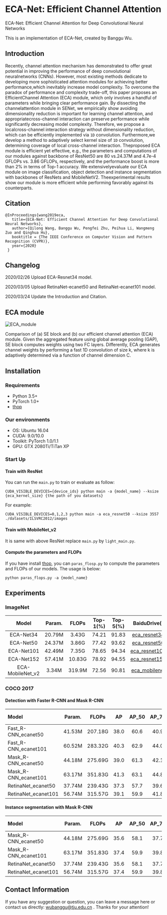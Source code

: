 # ECA-Net: Efficient Channel Attention

ECA-Net: Efficient Channel Attention for Deep Convolutional Neural Networks

This is an implementation of ECA-Net, created by Banggu Wu.

## Introduction
Recently, channel attention mechanism has demonstrated to offer great potential in improving the performance of deep convolutional neuralnetworks (CNNs). However, most existing methods dedicate to developing more sophisticated attention modules for achieving better performance,which inevitably increase model complexity. To overcome the paradox of performance and complexity trade-off, this paper proposes an EfficientChannel Attention (ECA) module, which only involves a handful of parameters while bringing clear performance gain. By dissecting the channelattention module in SENet, we empirically show avoiding dimensionality reduction is important for learning channel attention, and appropriatecross-channel interaction can preserve performance while significantly decreasing model complexity. Therefore, we propose a localcross-channel interaction strategy without dimensionality reduction, which can be efficiently implemented via `1D` convolution. Furthermore,we develop a method to adaptively select kernel size of `1D` convolution, determining coverage of local cross-channel interaction. Theproposed ECA module is efficient yet effective, e.g., the parameters and computations of our modules against backbone of ResNet50 are 80 vs.24.37M and 4.7e-4 GFLOPs vs. 3.86 GFLOPs, respectively, and the performance boost is more than 2\% in terms of Top-1 accuracy. We extensivelyevaluate our ECA module on image classification, object detection and instance segmentation with backbones of ResNets and MobileNetV2. Theexperimental results show our module is more efficient while performing favorably against its counterparts.

## Citation

    @InProceedings{wang2019eca,
       title={ECA-Net: Efficient Channel Attention for Deep Convolutional Neural Networks},
       author={Qilong Wang, Banggu Wu, Pengfei Zhu, Peihua Li, Wangmeng Zuo and Qinghua Hu},
       booktitle = {The IEEE Conference on Computer Vision and Pattern Recognition (CVPR)},
       year={2020}
     }

## Changelog
2020/02/26 Upload ECA-Resnet34 model.

2020/03/05 Upload RetinaNet-ecanet50 and RetinaNet-ecanet101 model.

2020/03/24 Update the Introduction and Citation.

## ECA module

![ECA_module](figures/eca_module.jpg)

Comparison of (a) SE block and (b) our efficient channel attention (ECA) module. Given the aggregated feature using global average pooling (GAP), SE block computes weights using two FC layers. Differently, ECA generates channel weights by performing a fast 1D convolution of size k, where k is adaptively determined via a function of channel dimension C.

## Installation

### Requirements

- Python 3.5+
- PyTorch 1.0+
- [thop](https://github.com/Lyken17/pytorch-OpCounter)

### Our environments

- OS: Ubuntu 16.04
- CUDA: 9.0/10.0
- Toolkit: PyTorch 1.0/1.1
- GPU: GTX 2080Ti/TiTan XP

### Start Up

#### Train with ResNet

You can run the `main.py` to train or evaluate as follow:

```
CUDA_VISIBLE_DEVICES={device_ids} python main -a {model_name} --ksize {eca_kernel_size} {the path of you datasets}
```
For example:
```
CUDA_VISIBLE_DEVICES=0,1,2,3 python main -a eca_resnet50 --ksize 3557 ./datasets/ILSVRC2012/images
```

#### Train with MobileNet_v2
It is same with above ResNet replace `main.py` by `light_main.py`.

#### Compute the parameters and FLOPs
If you have install [thop](https://github.com/Lyken17/pytorch-OpCounter), you can `paras_flosp.py` to compute the parameters and FLOPs of our models. The usage is below:
```
python paras_flops.py -a {model_name}
```

## Experiments

### ImageNet
|Model|Param.|FLOPs|Top-1(%)|Top-5(%)|BaiduDrive(models)|Extract code|GoogleDrive|
|:---:|:----:|:---:|:------:|:------:|:----------------:|:----------:|:---------:|
|ECA-Net34|20.79M|3.43G|74.21|91.83|[eca_resnet34_k3357](https://pan.baidu.com/s/1FFVUBbbJfNNFhyiZZ2P2AQ)|o4dh|[eca_resnet34_k3357](https://drive.google.com/open?id=15LV5Jkea3GPzvLP5__H7Gg88oNQUxBDE)|
|ECA-Net50|24.37M|3.86G|77.42|93.62|[eca_resnet50_k3557](https://pan.baidu.com/s/18LXDcxy8qG66h-7FlWW4SA)|no6u|[eca_resnet50_k3557](https://drive.google.com/open?id=1670rce333c_lyMWFzBlNZoVUvtxbCF_U)|
|ECA-Net101|42.49M|7.35G|78.65|94.34|[eca_resnet101_k3357](https://pan.baidu.com/s/1-ageRP2tku-YSIOqU09WpA)|iov1|[eca_resnet101_k3357](https://drive.google.com/open?id=1b5FQ8yDFnZ_UhvWT9txmjI_LjbKkgnvC)|
|ECA-Net152|57.41M|10.83G|78.92|94.55|[eca_resnet152_k3357](https://pan.baidu.com/s/1tPxHAltlcpI93CXUkW9ZOQ)|xaft|[eca_resnet152_k3357](https://drive.google.com/open?id=1_bYnaOg9ptsILC_iC7uQ5Izv-u2rjYG5)|
|ECA-MobileNet_v2|3.34M|319.9M|72.56|90.81|[eca_mobilenetv2_k13](https://pan.baidu.com/s/143B03YTGE2ogkPoCj3IorQ)|atpt|[eca_mobilenetv2_k13](https://drive.google.com/open?id=1FxzeXPg1SJQZzVVH4HRjMeq_SVMfidUm)|

### COCO 2017

#### Detection with Faster R-CNN and Mask R-CNN
|Model|Param.|FLOPs|AP|AP_50|AP_75|Pre trained models|Extract code|GoogleDrive|
|:----|:----:|:---:|:--:|:-------:|:-------:|:----------------:|:----------:|:---------:|
|Fast_R-CNN_ecanet50|41.53M|207.18G|38.0|60.6|40.9|[faster_rcnn_ecanet50_k5_bs8_lr0.01](https://pan.baidu.com/s/16mjevcCIG7dPWlmrqRNYEQ)|divf|[faster_rcnn_ecanet50_k5_bs8_lr0.01](https://drive.google.com/open?id=1myjDQIHRiYdTXm7DJjlFe_oyALhHXkrS)|
|Fast_R-CNN_ecanet101|60.52M|283.32G|40.3|62.9|44.0|[faster_rcnn_ecanet101_3357_bs8_lr0.01](https://pan.baidu.com/s/1Ag96zDW7R0PVVZsNaJ9XCQ)|d3kd|[faster_rcnn_ecanet101_3357_bs8_lr0.01](https://drive.google.com/open?id=1otCeuTSs4DRLTBIO6cYjm7e-5dQK1dMX)|
|Mask_R-CNN_ecanet50|44.18M|275.69G|39.0|61.3|42.1|[mask_rcnn_ecanet50_k3377_bs8_lr0.01](https://pan.baidu.com/s/1h_2PgK4PMHa2nTIqU3ZNkQ)|xe19|[mask_rcnn_ecanet50_k3377_bs8_lr0.01](https://drive.google.com/open?id=1z5sAqOD6zZzoVOyAd2VmBztmMXUKy-Nv)|
|Mask_R-CNN_ecanet101|63.17M|351.83G|41.3|63.1|44.8|[mask_rcnn_ecanet101_k3357_bs8_lr0.01](https://pan.baidu.com/s/19gph8Sr5nv11_kCecEyu5w)|y5e9|[mask_rcnn_ecanet101_k3357_bs8_lr0.01](https://drive.google.com/open?id=1Rv-VjdfWOt5mE45M0lihgv59fqnCAHQq)|
|RetinaNet_ecanet50|37.74M|239.43G|37.3|57.7|39.6|[RetinaNet_ecanet50_k3377_bs8_lr0.01](https://pan.baidu.com/s/1uL-EwILJVeW7O2O3oBmO0A)|my44|[RetinaNet_ecanet50_k3377_bs8_lr0.01](https://drive.google.com/open?id=1Pp6gndZFiZZo2BdbVmzUKQUtQ1m4kIbW)|
|RetinaNet_ecanet101|56.74M|315.57G|39.1|59.9|41.8|[RetinaNet_ecanet101_k3357_bs8_lr0.01](https://pan.baidu.com/s/1Rt3ijSItumSlqHFjS4J51w)|2eu5|[RetinaNet_ecanet101_k3357_bs8_lr0.01](https://drive.google.com/open?id=1290duDtOGMpp3QrL47CRAq24oGPgbtct)|

#### Instance segmentation with Mask R-CNN
|Model|Param.|FLOPs|AP|AP_50|AP_75|Pre trained models|Extract code|GoogleDrive|
|:----|:----:|:---:|:--:|:-------:|:-------:|:----------------:|:----------:|:---------:|
|Mask_R-CNN_ecanet50|44.18M|275.69G|35.6|58.1|37.7|[mask_rcnn_ecanet50_k3377_bs8_lr0.01](https://pan.baidu.com/s/1h_2PgK4PMHa2nTIqU3ZNkQ)|xe19|[mask_rcnn_ecanet50_k3377_bs8_lr0.01](https://drive.google.com/open?id=1z5sAqOD6zZzoVOyAd2VmBztmMXUKy-Nv)|
|Mask_R-CNN_ecanet101|63.17M|351.83G|37.4|59.9|39.8|[mask_rcnn_ecanet101_k3357_bs8_lr0.01](https://pan.baidu.com/s/19gph8Sr5nv11_kCecEyu5w)|y5e9|[mask_rcnn_ecanet101_k3357_bs8_lr0.01](https://drive.google.com/open?id=1Rv-VjdfWOt5mE45M0lihgv59fqnCAHQq)|
|RetinaNet_ecanet50|37.74M|239.43G|35.6|58.1|37.7|[RetinaNet_ecanet50_k3377_bs8_lr0.01](https://pan.baidu.com/s/1uL-EwILJVeW7O2O3oBmO0A)|my44|[RetinaNet_ecanet50_k3377_bs8_lr0.01](https://drive.google.com/open?id=1Pp6gndZFiZZo2BdbVmzUKQUtQ1m4kIbW)|
|RetinaNet_ecanet101|56.74M|315.57G|37.4|59.9|39.8|[RetinaNet_ecanet101_k3357_bs8_lr0.01](https://pan.baidu.com/s/1Rt3ijSItumSlqHFjS4J51w)|2eu5|[RetinaNet_ecanet101_k3357_bs8_lr0.01](https://drive.google.com/open?id=1290duDtOGMpp3QrL47CRAq24oGPgbtct)|

## Contact Information

If you have any suggestion or question, you can leave a message here or contact us directly: wubanggu@tju.edu.cn . Thanks for your attention!
